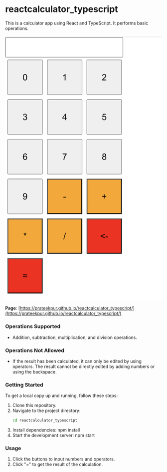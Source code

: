 # reactcalculator_typescript

This is a calculator app using React and TypeScript. It performs basic operations.

![Calculator](./calculator_page.png "Calculator")

**Page**: [https://prateekpur.github.io/reactcalculator_typescript/](https://prateekpur.github.io/reactcalculator_typescript/)

### Operations Supported

- Addition, subtraction, multiplication, and division operations.

### Operations Not Allowed

- If the result has been calculated, it can only be edited by using operators. The result cannot be directly edited by adding numbers or using the backspace.

### Getting Started

To get a local copy up and running, follow these steps:

1. Clone this repository.
2. Navigate to the project directory:
   ```bash
   cd reactcalculator_typescript
   ```
3. Install dependencies: npm install
4. Start the development server: npm start

### Usage

1. Click the buttons to input numbers and operators.
2. Click "=" to get the result of the calculation.
